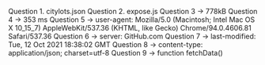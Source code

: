 Question 1. citylots.json
Question 2. expose.js
Question 3 -> 778kB
Question 4 -> 353 ms
Question 5 -> user-agent: Mozilla/5.0 (Macintosh; Intel Mac OS X 10_15_7) AppleWebKit/537.36 (KHTML, like Gecko) Chrome/94.0.4606.81 Safari/537.36
Question 6 -> server: GitHub.com
Question 7 -> last-modified: Tue, 12 Oct 2021 18:38:02 GMT
Question 8 -> content-type: application/json; charset=utf-8
Question 9 -> function fetchData()
